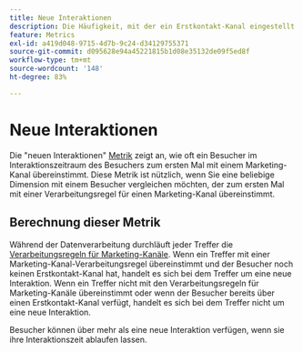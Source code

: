 ```yaml
---
title: Neue Interaktionen
description: Die Häufigkeit, mit der ein Erstkontakt-Kanal eingestellt wird.
feature: Metrics
exl-id: a419d048-9715-4d7b-9c24-d34129755371
source-git-commit: d095628e94a45221815b1d08e35132de09f5ed8f
workflow-type: tm+mt
source-wordcount: '148'
ht-degree: 83%

---
```


# Neue Interaktionen

Die &quot;neuen Interaktionen&quot; [Metrik](overview.md) zeigt an, wie oft ein Besucher im Interaktionszeitraum des Besuchers zum ersten Mal mit einem Marketing-Kanal übereinstimmt. Diese Metrik ist nützlich, wenn Sie eine beliebige Dimension mit einem Besucher vergleichen möchten, der zum ersten Mal mit einer Verarbeitungsregel für einen Marketing-Kanal übereinstimmt.

## Berechnung dieser Metrik

Während der Datenverarbeitung durchläuft jeder Treffer die [Verarbeitungsregeln für Marketing-Kanäle](/help/admin/admin/c-manage-report-suites/c-edit-report-suites/marketing-channels/c-rules.md). Wenn ein Treffer mit einer Marketing-Kanal-Verarbeitungsregel übereinstimmt und der Besucher noch keinen Erstkontakt-Kanal hat, handelt es sich bei dem Treffer um eine neue Interaktion. Wenn ein Treffer nicht mit den Verarbeitungsregeln für Marketing-Kanäle übereinstimmt oder wenn der Besucher bereits über einen Erstkontakt-Kanal verfügt, handelt es sich bei dem Treffer nicht um eine neue Interaktion.

Besucher können über mehr als eine neue Interaktion verfügen, wenn sie ihre Interaktionszeit ablaufen lassen.
